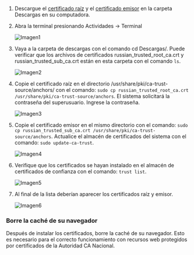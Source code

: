 1. Descargue el [certificado raíz](https://gu-st.ru/content/lending/russian_trusted_root_ca_pem.crt) y el [certificado emisor](https://gu-st.ru/content/lending/russian_trusted_sub_ca_pem.crt) en la carpeta Descargas en su computadora.

2. Abra la terminal presionando Actividades → Terminal

   ![Imagen1](/tls/linux/linux-terminal-app.jpg)

3. Vaya a la carpeta de descargas con el comando cd Descargas/. Puede verificar que los archivos de certificados russian_trusted_root_ca.crt y russian_trusted_sub_ca.crt están en esta carpeta con el comando `ls`.

   ![Imagen2](/tls/linux/linux-check-downloads.jpg)

4. Copie el certificado raíz en el directorio /usr/share/pki/ca-trust-source/anchors/ con el comando: `sudo cp russian_trusted_root_ca.crt /usr/share/pki/ca-trust-source/anchors`. El sistema solicitará la contraseña del superusuario. Ingrese la contraseña.

   ![Imagen3](/tls/linux/linux-copy-root-cert.jpg)

5. Copie el certificado emisor en el mismo directorio con el comando: `sudo cp russian_trusted_sub_ca.crt /usr/share/pki/ca-trust-source/anchors`. Actualice el almacén de certificados del sistema con el comando: `sudo update-ca-trust`.

   ![Imagen4](/tls/linux/linux-copy-issuer-cert.jpg)

6. Verifique que los certificados se hayan instalado en el almacén de certificados de confianza con el comando: `trust list`.

   ![Imagen5](/tls/linux/linux-trust-list.jpg)

7. Al final de la lista deberían aparecer los certificados raíz y emisor.

   ![Imagen6](/tls/linux/linux-trust-list-output.jpg)

### Borre la caché de su navegador

Después de instalar los certificados, borre la caché de su navegador. Esto es necesario para el correcto funcionamiento con recursos web protegidos por certificados de la Autoridad CA Nacional.
